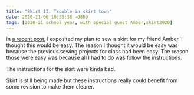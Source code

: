 ```yaml
---
title: "Skirt II: Trouble in skirt town"
date: 2020-11-06 10:35:38 -0800
tags: [2020-21 school year, with special guest Amber,skirt2020]
---
```

In [a recent post](/2020/10/31/a-skirt-for-my-friend-amber/), I exposited my plan to sew a skirt for my friend Amber. I thought this would be easy. The reason I thought it would be easy was because the previous sewing projects for class had been easy. The reason those were easy was because all I had to do was follow the instructions.

The instructions for the skirt were kinda bad.

Skirt is still being made but these instructions really could benefit from some revision to make them clearer.
